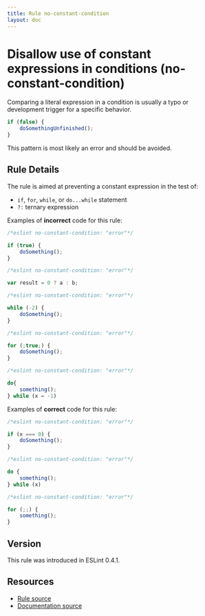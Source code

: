 ```yaml
---
title: Rule no-constant-condition
layout: doc
---
```

<!-- Note: No pull requests accepted for this file. See README.md in the root directory for details. -->

# Disallow use of constant expressions in conditions (no-constant-condition)

Comparing a literal expression in a condition is usually a typo or development trigger for a specific behavior.

```js
if (false) {
    doSomethingUnfinished();
}
```

This pattern is most likely an error and should be avoided.

## Rule Details

The rule is aimed at preventing a constant expression in the test of:

* `if`, `for`, `while`, or `do...while` statement
* `?:` ternary expression

Examples of **incorrect** code for this rule:

```js
/*eslint no-constant-condition: "error"*/

if (true) {
    doSomething();
}
```

```js
/*eslint no-constant-condition: "error"*/

var result = 0 ? a : b;
```

```js
/*eslint no-constant-condition: "error"*/

while (-2) {
    doSomething();
}
```

```js
/*eslint no-constant-condition: "error"*/

for (;true;) {
    doSomething();
}
```

```js
/*eslint no-constant-condition: "error"*/

do{
    something();
} while (x = -1)
```

Examples of **correct** code for this rule:

```js
/*eslint no-constant-condition: "error"*/

if (x === 0) {
    doSomething();
}
```

```js
/*eslint no-constant-condition: "error"*/

do {
    something();
} while (x)
```

```js
/*eslint no-constant-condition: "error"*/

for (;;) {
    something();
}
```

## Version

This rule was introduced in ESLint 0.4.1.

## Resources

* [Rule source](https://github.com/eslint/eslint/tree/master/lib/rules/no-constant-condition.js)
* [Documentation source](https://github.com/eslint/eslint/tree/master/docs/rules/no-constant-condition.md)
